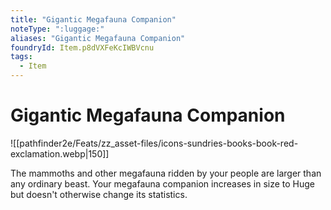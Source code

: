 ```yaml
---
title: "Gigantic Megafauna Companion"
noteType: ":luggage:"
aliases: "Gigantic Megafauna Companion"
foundryId: Item.p8dVXFeKcIWBVcnu
tags:
  - Item
---
```


# Gigantic Megafauna Companion
![[pathfinder2e/Feats/zz_asset-files/icons-sundries-books-book-red-exclamation.webp|150]]

The mammoths and other megafauna ridden by your people are larger than any ordinary beast. Your megafauna companion increases in size to Huge but doesn't otherwise change its statistics.
